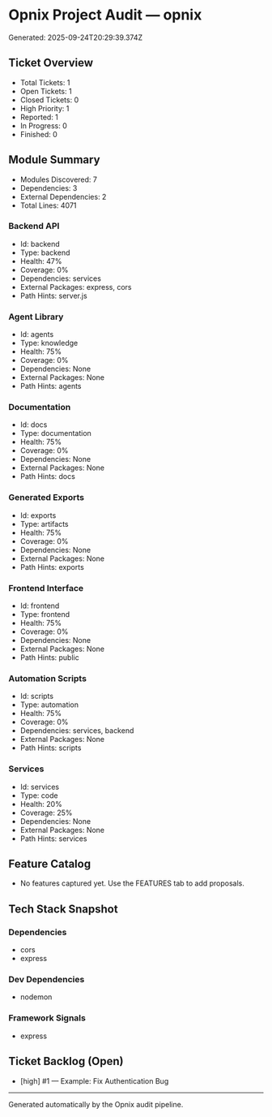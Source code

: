 # Opnix Project Audit — opnix

Generated: 2025-09-24T20:29:39.374Z

## Ticket Overview
- Total Tickets: 1
- Open Tickets: 1
- Closed Tickets: 0
- High Priority: 1
- Reported: 1
- In Progress: 0
- Finished: 0

## Module Summary
- Modules Discovered: 7
- Dependencies: 3
- External Dependencies: 2
- Total Lines: 4071

### Backend API
- Id: backend
- Type: backend
- Health: 47%
- Coverage: 0%
- Dependencies: services
- External Packages: express, cors
- Path Hints: server.js

### Agent Library
- Id: agents
- Type: knowledge
- Health: 75%
- Coverage: 0%
- Dependencies: None
- External Packages: None
- Path Hints: agents

### Documentation
- Id: docs
- Type: documentation
- Health: 75%
- Coverage: 0%
- Dependencies: None
- External Packages: None
- Path Hints: docs

### Generated Exports
- Id: exports
- Type: artifacts
- Health: 75%
- Coverage: 0%
- Dependencies: None
- External Packages: None
- Path Hints: exports

### Frontend Interface
- Id: frontend
- Type: frontend
- Health: 75%
- Coverage: 0%
- Dependencies: None
- External Packages: None
- Path Hints: public

### Automation Scripts
- Id: scripts
- Type: automation
- Health: 75%
- Coverage: 0%
- Dependencies: services, backend
- External Packages: None
- Path Hints: scripts

### Services
- Id: services
- Type: code
- Health: 20%
- Coverage: 25%
- Dependencies: None
- External Packages: None
- Path Hints: services


## Feature Catalog
- No features captured yet. Use the FEATURES tab to add proposals.

## Tech Stack Snapshot
### Dependencies
- cors
- express

### Dev Dependencies
- nodemon

### Framework Signals
- express

## Ticket Backlog (Open)
- [high] #1 — Example: Fix Authentication Bug

---
Generated automatically by the Opnix audit pipeline.
